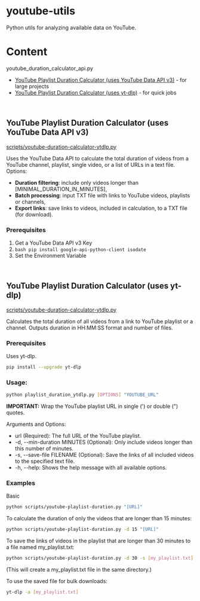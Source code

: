 # youtube-utils
Python utils for analyzing available data on YouTube.

# Content

youtube_duration_calculator_api.py
- [YouTube Playlist Duration Calculator (uses YouTube Data API v3)](#youtube-playlist-duration-calculator) - for large projects
- [YouTube Playlist Duration Calculator (uses yt-dlp)](#youtube-playlist-duration-calculator) - for quick jobs

<br>

## YouTube Playlist Duration Calculator (uses YouTube Data API v3)
[scripts/youtube-duration-calculator-ytdlp.py](https://github.com/iuliiakr/youtube-utils/blob/main/scripts/youtube-duration-calculator-ytdlp.py)

Uses the YouTube Data API to calculate the total duration of videos from a YouTube channel, playlist, single video, or a list of URLs in a text file.
Options:
- <b>Duration filtering</b>: include only videos longer than [MINIMAL_DURATION_IN_MINUTES],
- <b>Batch processing</b>: input TXT file with links to YouTube videos, playlists or channels,
- <b>Export links</b>: save links to videos, included in calculation, to a TXT file (for download).

### Prerequisites
1. Get a YouTube Data API v3 Key
2. ```bash pip install google-api-python-client isodate ```
3. Set the Environment Variable
   
<br>

## YouTube Playlist Duration Calculator (uses yt-dlp)
[scripts/youtube-duration-calculator-ytdlp.py](https://github.com/iuliiakr/youtube-utils/blob/main/scripts/youtube-duration-calculator-ytdlp.py)

Calculates the total duration of all videos from a link to YouTube playlist or a channel.
Outputs duration in HH:MM:SS format and number of files.

### Prerequisites
Uses yt-dlp.
```bash
pip install --upgrade yt-dlp
```

### Usage:
```bash
python playlist_duration_ytdlp.py [OPTIONS] "YOUTUBE_URL"
```
<b>IMPORTANT:</b> Wrap the YouTube playlist URL in single (') or double (") quotes.

Arguments and Options:
- url (Required): The full URL of the YouTube playlist.
- -d, --min-duration MINUTES (Optional): Only include videos longer than this number of minutes.
- -s, --save-file FILENAME (Optional): Save the links of all included videos to the specified text file.
- -h, --help: Shows the help message with all available options.

### Examples

Basic
```bash
python scripts/youtube-playlist-duration.py "[URL]"
```

To calculate the duration of only the videos that are longer than 15 minutes:
```bash
python scripts/youtube-playlist-duration.py -d 15 "[URL]"
```

To save the links of videos in the playlist that are longer than 30 minutes to a file named my_playlist.txt:
```bash
python scripts/youtube-playlist-duration.py -d 30 -s [my_playlist.txt] "[URL]"
```
(This will create a my_playlist.txt file in the same directory.)

To use the saved file for bulk downloads:
```bash
yt-dlp -a [my_playlist.txt]
```


